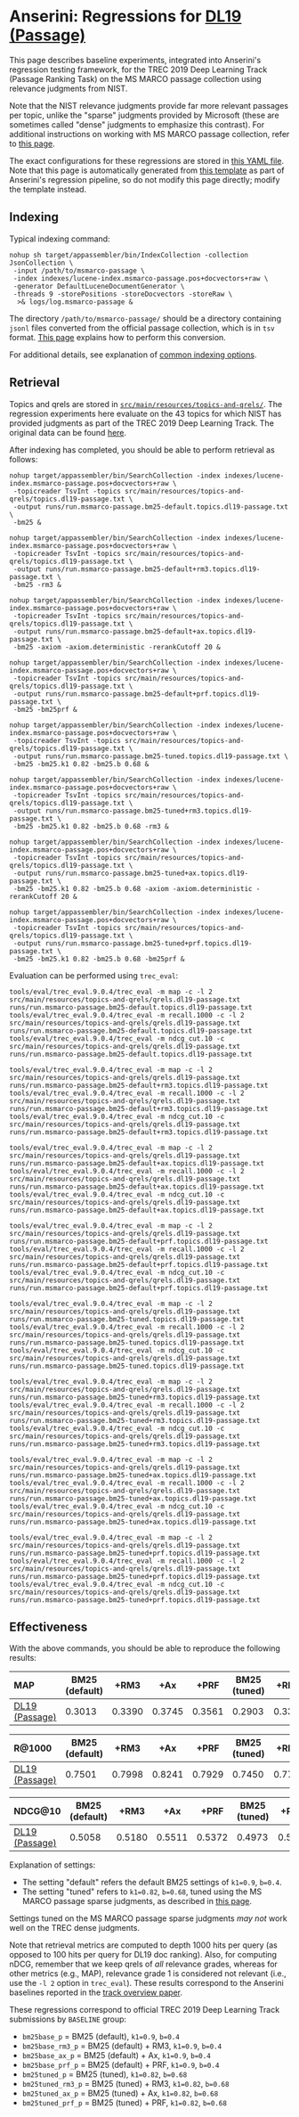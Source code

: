 # Anserini: Regressions for [DL19 (Passage)](https://trec.nist.gov/data/deep2019.html)

This page describes baseline experiments, integrated into Anserini's regression testing framework, for the TREC 2019 Deep Learning Track (Passage Ranking Task) on the MS MARCO passage collection using relevance judgments from NIST.

Note that the NIST relevance judgments provide far more relevant passages per topic, unlike the "sparse" judgments provided by Microsoft (these are sometimes called "dense" judgments to emphasize this contrast).
For additional instructions on working with MS MARCO passage collection, refer to [this page](experiments-msmarco-passage.md).

The exact configurations for these regressions are stored in [this YAML file](../src/main/resources/regression/dl19-passage.yaml).
Note that this page is automatically generated from [this template](../src/main/resources/docgen/templates/dl19-passage.template) as part of Anserini's regression pipeline, so do not modify this page directly; modify the template instead.

## Indexing

Typical indexing command:

```
nohup sh target/appassembler/bin/IndexCollection -collection JsonCollection \
 -input /path/to/msmarco-passage \
 -index indexes/lucene-index.msmarco-passage.pos+docvectors+raw \
 -generator DefaultLuceneDocumentGenerator \
 -threads 9 -storePositions -storeDocvectors -storeRaw \
  >& logs/log.msmarco-passage &
```

The directory `/path/to/msmarco-passage/` should be a directory containing `jsonl` files converted from the official passage collection, which is in `tsv` format.
[This page](experiments-msmarco-passage.md) explains how to perform this conversion.

For additional details, see explanation of [common indexing options](common-indexing-options.md).

## Retrieval

Topics and qrels are stored in [`src/main/resources/topics-and-qrels/`](../src/main/resources/topics-and-qrels/).
The regression experiments here evaluate on the 43 topics for which NIST has provided judgments as part of the TREC 2019 Deep Learning Track.
The original data can be found [here](https://trec.nist.gov/data/deep2019.html).

After indexing has completed, you should be able to perform retrieval as follows:

```
nohup target/appassembler/bin/SearchCollection -index indexes/lucene-index.msmarco-passage.pos+docvectors+raw \
 -topicreader TsvInt -topics src/main/resources/topics-and-qrels/topics.dl19-passage.txt \
 -output runs/run.msmarco-passage.bm25-default.topics.dl19-passage.txt \
 -bm25 &

nohup target/appassembler/bin/SearchCollection -index indexes/lucene-index.msmarco-passage.pos+docvectors+raw \
 -topicreader TsvInt -topics src/main/resources/topics-and-qrels/topics.dl19-passage.txt \
 -output runs/run.msmarco-passage.bm25-default+rm3.topics.dl19-passage.txt \
 -bm25 -rm3 &

nohup target/appassembler/bin/SearchCollection -index indexes/lucene-index.msmarco-passage.pos+docvectors+raw \
 -topicreader TsvInt -topics src/main/resources/topics-and-qrels/topics.dl19-passage.txt \
 -output runs/run.msmarco-passage.bm25-default+ax.topics.dl19-passage.txt \
 -bm25 -axiom -axiom.deterministic -rerankCutoff 20 &

nohup target/appassembler/bin/SearchCollection -index indexes/lucene-index.msmarco-passage.pos+docvectors+raw \
 -topicreader TsvInt -topics src/main/resources/topics-and-qrels/topics.dl19-passage.txt \
 -output runs/run.msmarco-passage.bm25-default+prf.topics.dl19-passage.txt \
 -bm25 -bm25prf &

nohup target/appassembler/bin/SearchCollection -index indexes/lucene-index.msmarco-passage.pos+docvectors+raw \
 -topicreader TsvInt -topics src/main/resources/topics-and-qrels/topics.dl19-passage.txt \
 -output runs/run.msmarco-passage.bm25-tuned.topics.dl19-passage.txt \
 -bm25 -bm25.k1 0.82 -bm25.b 0.68 &

nohup target/appassembler/bin/SearchCollection -index indexes/lucene-index.msmarco-passage.pos+docvectors+raw \
 -topicreader TsvInt -topics src/main/resources/topics-and-qrels/topics.dl19-passage.txt \
 -output runs/run.msmarco-passage.bm25-tuned+rm3.topics.dl19-passage.txt \
 -bm25 -bm25.k1 0.82 -bm25.b 0.68 -rm3 &

nohup target/appassembler/bin/SearchCollection -index indexes/lucene-index.msmarco-passage.pos+docvectors+raw \
 -topicreader TsvInt -topics src/main/resources/topics-and-qrels/topics.dl19-passage.txt \
 -output runs/run.msmarco-passage.bm25-tuned+ax.topics.dl19-passage.txt \
 -bm25 -bm25.k1 0.82 -bm25.b 0.68 -axiom -axiom.deterministic -rerankCutoff 20 &

nohup target/appassembler/bin/SearchCollection -index indexes/lucene-index.msmarco-passage.pos+docvectors+raw \
 -topicreader TsvInt -topics src/main/resources/topics-and-qrels/topics.dl19-passage.txt \
 -output runs/run.msmarco-passage.bm25-tuned+prf.topics.dl19-passage.txt \
 -bm25 -bm25.k1 0.82 -bm25.b 0.68 -bm25prf &
```

Evaluation can be performed using `trec_eval`:

```
tools/eval/trec_eval.9.0.4/trec_eval -m map -c -l 2 src/main/resources/topics-and-qrels/qrels.dl19-passage.txt runs/run.msmarco-passage.bm25-default.topics.dl19-passage.txt
tools/eval/trec_eval.9.0.4/trec_eval -m recall.1000 -c -l 2 src/main/resources/topics-and-qrels/qrels.dl19-passage.txt runs/run.msmarco-passage.bm25-default.topics.dl19-passage.txt
tools/eval/trec_eval.9.0.4/trec_eval -m ndcg_cut.10 -c src/main/resources/topics-and-qrels/qrels.dl19-passage.txt runs/run.msmarco-passage.bm25-default.topics.dl19-passage.txt

tools/eval/trec_eval.9.0.4/trec_eval -m map -c -l 2 src/main/resources/topics-and-qrels/qrels.dl19-passage.txt runs/run.msmarco-passage.bm25-default+rm3.topics.dl19-passage.txt
tools/eval/trec_eval.9.0.4/trec_eval -m recall.1000 -c -l 2 src/main/resources/topics-and-qrels/qrels.dl19-passage.txt runs/run.msmarco-passage.bm25-default+rm3.topics.dl19-passage.txt
tools/eval/trec_eval.9.0.4/trec_eval -m ndcg_cut.10 -c src/main/resources/topics-and-qrels/qrels.dl19-passage.txt runs/run.msmarco-passage.bm25-default+rm3.topics.dl19-passage.txt

tools/eval/trec_eval.9.0.4/trec_eval -m map -c -l 2 src/main/resources/topics-and-qrels/qrels.dl19-passage.txt runs/run.msmarco-passage.bm25-default+ax.topics.dl19-passage.txt
tools/eval/trec_eval.9.0.4/trec_eval -m recall.1000 -c -l 2 src/main/resources/topics-and-qrels/qrels.dl19-passage.txt runs/run.msmarco-passage.bm25-default+ax.topics.dl19-passage.txt
tools/eval/trec_eval.9.0.4/trec_eval -m ndcg_cut.10 -c src/main/resources/topics-and-qrels/qrels.dl19-passage.txt runs/run.msmarco-passage.bm25-default+ax.topics.dl19-passage.txt

tools/eval/trec_eval.9.0.4/trec_eval -m map -c -l 2 src/main/resources/topics-and-qrels/qrels.dl19-passage.txt runs/run.msmarco-passage.bm25-default+prf.topics.dl19-passage.txt
tools/eval/trec_eval.9.0.4/trec_eval -m recall.1000 -c -l 2 src/main/resources/topics-and-qrels/qrels.dl19-passage.txt runs/run.msmarco-passage.bm25-default+prf.topics.dl19-passage.txt
tools/eval/trec_eval.9.0.4/trec_eval -m ndcg_cut.10 -c src/main/resources/topics-and-qrels/qrels.dl19-passage.txt runs/run.msmarco-passage.bm25-default+prf.topics.dl19-passage.txt

tools/eval/trec_eval.9.0.4/trec_eval -m map -c -l 2 src/main/resources/topics-and-qrels/qrels.dl19-passage.txt runs/run.msmarco-passage.bm25-tuned.topics.dl19-passage.txt
tools/eval/trec_eval.9.0.4/trec_eval -m recall.1000 -c -l 2 src/main/resources/topics-and-qrels/qrels.dl19-passage.txt runs/run.msmarco-passage.bm25-tuned.topics.dl19-passage.txt
tools/eval/trec_eval.9.0.4/trec_eval -m ndcg_cut.10 -c src/main/resources/topics-and-qrels/qrels.dl19-passage.txt runs/run.msmarco-passage.bm25-tuned.topics.dl19-passage.txt

tools/eval/trec_eval.9.0.4/trec_eval -m map -c -l 2 src/main/resources/topics-and-qrels/qrels.dl19-passage.txt runs/run.msmarco-passage.bm25-tuned+rm3.topics.dl19-passage.txt
tools/eval/trec_eval.9.0.4/trec_eval -m recall.1000 -c -l 2 src/main/resources/topics-and-qrels/qrels.dl19-passage.txt runs/run.msmarco-passage.bm25-tuned+rm3.topics.dl19-passage.txt
tools/eval/trec_eval.9.0.4/trec_eval -m ndcg_cut.10 -c src/main/resources/topics-and-qrels/qrels.dl19-passage.txt runs/run.msmarco-passage.bm25-tuned+rm3.topics.dl19-passage.txt

tools/eval/trec_eval.9.0.4/trec_eval -m map -c -l 2 src/main/resources/topics-and-qrels/qrels.dl19-passage.txt runs/run.msmarco-passage.bm25-tuned+ax.topics.dl19-passage.txt
tools/eval/trec_eval.9.0.4/trec_eval -m recall.1000 -c -l 2 src/main/resources/topics-and-qrels/qrels.dl19-passage.txt runs/run.msmarco-passage.bm25-tuned+ax.topics.dl19-passage.txt
tools/eval/trec_eval.9.0.4/trec_eval -m ndcg_cut.10 -c src/main/resources/topics-and-qrels/qrels.dl19-passage.txt runs/run.msmarco-passage.bm25-tuned+ax.topics.dl19-passage.txt

tools/eval/trec_eval.9.0.4/trec_eval -m map -c -l 2 src/main/resources/topics-and-qrels/qrels.dl19-passage.txt runs/run.msmarco-passage.bm25-tuned+prf.topics.dl19-passage.txt
tools/eval/trec_eval.9.0.4/trec_eval -m recall.1000 -c -l 2 src/main/resources/topics-and-qrels/qrels.dl19-passage.txt runs/run.msmarco-passage.bm25-tuned+prf.topics.dl19-passage.txt
tools/eval/trec_eval.9.0.4/trec_eval -m ndcg_cut.10 -c src/main/resources/topics-and-qrels/qrels.dl19-passage.txt runs/run.msmarco-passage.bm25-tuned+prf.topics.dl19-passage.txt
```

## Effectiveness

With the above commands, you should be able to reproduce the following results:

MAP                                     | BM25 (default)| +RM3      | +Ax       | +PRF      | BM25 (tuned)| +RM3      | +Ax       | +PRF      |
:---------------------------------------|-----------|-----------|-----------|-----------|-----------|-----------|-----------|-----------|
[DL19 (Passage)](https://trec.nist.gov/data/deep2019.html)| 0.3013    | 0.3390    | 0.3745    | 0.3561    | 0.2903    | 0.3377    | 0.3632    | 0.3684    |


R@1000                                  | BM25 (default)| +RM3      | +Ax       | +PRF      | BM25 (tuned)| +RM3      | +Ax       | +PRF      |
:---------------------------------------|-----------|-----------|-----------|-----------|-----------|-----------|-----------|-----------|
[DL19 (Passage)](https://trec.nist.gov/data/deep2019.html)| 0.7501    | 0.7998    | 0.8241    | 0.7929    | 0.7450    | 0.7792    | 0.8138    | 0.7988    |


NDCG@10                                 | BM25 (default)| +RM3      | +Ax       | +PRF      | BM25 (tuned)| +RM3      | +Ax       | +PRF      |
:---------------------------------------|-----------|-----------|-----------|-----------|-----------|-----------|-----------|-----------|
[DL19 (Passage)](https://trec.nist.gov/data/deep2019.html)| 0.5058    | 0.5180    | 0.5511    | 0.5372    | 0.4973    | 0.5231    | 0.5461    | 0.5536    |

Explanation of settings:

+ The setting "default" refers the default BM25 settings of `k1=0.9`, `b=0.4`.
+ The setting "tuned" refers to `k1=0.82`, `b=0.68`, tuned using the MS MARCO passage sparse judgments, as described in [this page](experiments-msmarco-passage.md).

Settings tuned on the MS MARCO passage sparse judgments _may not_ work well on the TREC dense judgments.

Note that retrieval metrics are computed to depth 1000 hits per query (as opposed to 100 hits per query for DL19 doc ranking).
Also, for computing nDCG, remember that we keep qrels of _all_ relevance grades, whereas for other metrics (e.g., MAP), relevance grade 1 is considered not relevant (i.e., use the `-l 2` option in `trec_eval`).
These results correspond to the Anserini baselines reported in the [track overview paper](https://arxiv.org/abs/2003.07820).

These regressions correspond to official TREC 2019 Deep Learning Track submissions by `BASELINE` group:

+ `bm25base_p` = BM25 (default), `k1=0.9`, `b=0.4`
+ `bm25base_rm3_p` = BM25 (default) + RM3, `k1=0.9`, `b=0.4`
+ `bm25base_ax_p` = BM25 (default) + Ax, `k1=0.9`, `b=0.4`
+ `bm25base_prf_p` = BM25 (default) + PRF, `k1=0.9`, `b=0.4`
+ `bm25tuned_p` = BM25 (tuned), `k1=0.82`, `b=0.68`
+ `bm25tuned_rm3_p` = BM25 (tuned) + RM3, `k1=0.82`, `b=0.68`
+ `bm25tuned_ax_p` = BM25 (tuned) + Ax, `k1=0.82`, `b=0.68`
+ `bm25tuned_prf_p` = BM25 (tuned) + PRF, `k1=0.82`, `b=0.68`
